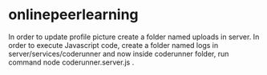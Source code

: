 # onlinepeerlearning

In order to update profile picture create a folder named uploads in server.
In order to execute Javascript code, create a folder named logs in server/services/coderunner and now inside coderunner folder, run command node coderunner.server.js .
